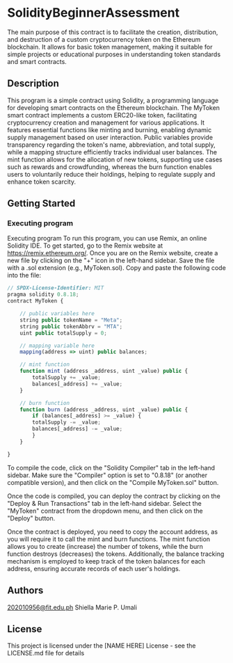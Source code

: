 # SolidityBeginnerAssessment
The main purpose of this contract is to facilitate the creation, distribution, and destruction of a custom cryptocurrency token on the Ethereum blockchain. It allows for basic token management, making it suitable for simple projects or educational purposes in understanding token standards and smart contracts.

## Description
This program is a simple contract using Solidity, a programming language for developing smart contracts on the Ethereum blockchain. The MyToken smart contract implements a custom ERC20-like token, facilitating cryptocurrency creation and management for various applications. It features essential functions like minting and burning, enabling dynamic supply management based on user interaction. Public variables provide transparency regarding the token's name, abbreviation, and total supply, while a mapping structure efficiently tracks individual user balances. The mint function allows for the allocation of new tokens, supporting use cases such as rewards and crowdfunding, whereas the burn function enables users to voluntarily reduce their holdings, helping to regulate supply and enhance token scarcity.

## Getting Started

### Executing program

Executing program
To run this program, you can use Remix, an online Solidity IDE. To get started, go to the Remix website at https://remix.ethereum.org/.
Once you are on the Remix website, create a new file by clicking on the "+" icon in the left-hand sidebar. Save the file with a .sol extension (e.g., MyToken.sol). Copy and paste the following code into the file:
```javascript
// SPDX-License-Identifier: MIT
pragma solidity 0.8.18;
contract MyToken {

    // public variables here
    string public tokenName = "Meta";
    string public tokenAbbrv = "MTA";
    uint public totalSupply = 0;

    // mapping variable here
    mapping(address => uint) public balances;

    // mint function
    function mint (address _address, uint _value) public {
        totalSupply += _value;
        balances[_address] += _value;
    }

    // burn function
    function burn (address _address, uint _value) public {
        if (balances[_address] >= _value) {
        totalSupply -= _value;
        balances[_address] -= _value;
        }
    }

}
```
To compile the code, click on the "Solidity Compiler" tab in the left-hand sidebar. Make sure the "Compiler" option is set to "0.8.18" (or another compatible version), and then click on the "Compile MyToken.sol" button.

Once the code is compiled, you can deploy the contract by clicking on the "Deploy & Run Transactions" tab in the left-hand sidebar. Select the "MyToken" contract from the dropdown menu, and then click on the "Deploy" button.

Once the contract is deployed, you need to copy the account address, as you will require it to call the mint and burn functions. The mint function allows you to create (increase) the number of tokens, while the burn function destroys (decreases) the tokens. Additionally, the balance tracking mechanism is employed to keep track of the token balances for each address, ensuring accurate records of each user's holdings.



## Authors

202010956@fit.edu.ph
Shiella Marie P. Umali


## License

This project is licensed under the [NAME HERE] License - see the LICENSE.md file for details
